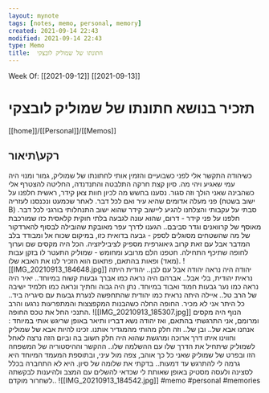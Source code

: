 ```yaml
---
layout: mynote
tags: [notes, memo, personal, memory] 
created: 2021-09-14 22:43
modified: 2021-09-14 22:43
type: Memo
title:  חתונתו של שמוליק לובצקי 
---
```

Week Of: [[2021-09-12]]
[[2021-09-13]]

# תזכיר בנושא חתונתו של שמוליק לובצקי 
[[home]]/[[Personal]]/[[Memos]]

## רקע\תיאור
כשיהודה התקשר אלי לפני כשבועיים והזמין אותי לחתונתו של שמוליק, גמור ומנוי היה עמי שאגיע ויהי מה. 
סיון קצת חרקה התלבטה והתנדנדה, החליטה להצטרף אלי כשהבינה שאני הולך וזה סגור. 
נסענו בחשש מה לכיון חוות צאן קידר, ראשית חלפנו על פני מעלה אדומים שהיא עיר ואם לכל דבר. 
לאחר שכמעט ונכנסנו לעזריה (ישוב בשטח B) סבתי על עקבותי והצלחנו להגיע ליישוב קידר שהוא ישוב התנחלותי בורגני לכל דבר. 
חלפנו על פני קידר - דרום, שהוא עונה לגבעה בלתי חוקית קלאסית כזו שמורכבת מאוסף של קרוואנים וגדר סביבם.. הגענו לדרך עפר מאובקת שהובילה לבסוף להארדקור של מה שהשטחים מסוגלים לספק - גבעה בדואית כזו, במיקום שכוח אל ומבודד בלב המדבר אבל עם זאת קרוב גיאוגרפית מספיק לציביליזציה. 
הכל היה מקסים שם וערוך לחופה שתיכף התחילה. 
חטפנו הלם מרובע ומחומש - שמוליק התעטר לו בזקן עבות (מאד) ופאות בהתאם, פתאום הוא הזכיר לנו את האבא שלו. 
![[IMG_20210913_184648.jpg]]
יהודה היה נראה יהודה אבל עם לבן..
יהודית היתה נראית יהודית, בלי אבל..
אברהם היה נראה כמו אברך גבעות קשוח במיוחד..
יאיר היה נראה כמו נער גבעות חמוד ואבוד במיוחד.
נתן היה גבוה וחתיך ונראה כמו תלמיד ישיבה של הרב טל..
איילה היתה נראית כמו יהודית שהתחפשה לנערת גבעות עם סיגריה ביד..
כל היתר אני לא מכיר.
החופה החלה כשהבנות המקפצצות והמתפרעות נרגעו והרב התנכי החל את טכס החופה. 
![[IMG_20210913_185307.jpg]]
הנוף היה מקסים ומרומם, אני התרגשתי בהתאם, ואז יהודה נשא דבריו ותיאר באופן שריגש אותי במיוחד : 
אנחנו אבא של.. ובן של.. וזה חלק מהותי מהמגדיר אותנו. 
זכינו להיות אבא של שמוליק וחווינו איתו דרך ארוכה ומרגשת שהוא היה חלק חשוב בה וביום הזה נרצה לאחל לשמוליק שיתחיל את הדרך שלו עם ההשלמה שלו..
ההקשר וההיסטוריה של המשפחה הזו ובפרט של שמוליק שאני כל כך אוהב, צפה מול עיני, ובתוספת המעמד המיוחד היא גרמה לי להתרגש עד דמעות.. 
 בדקתי את שלומה של סיון. היא לא התחברה בכלל לסצינה ולעסה מסטיק באופן שאותת לי שכדאי להשלים עם המצב ולהיענות לבקשתה לשחרור מוקדם..
![[IMG_20210913_184542.jpg]]
#memo 
#personal
#memories